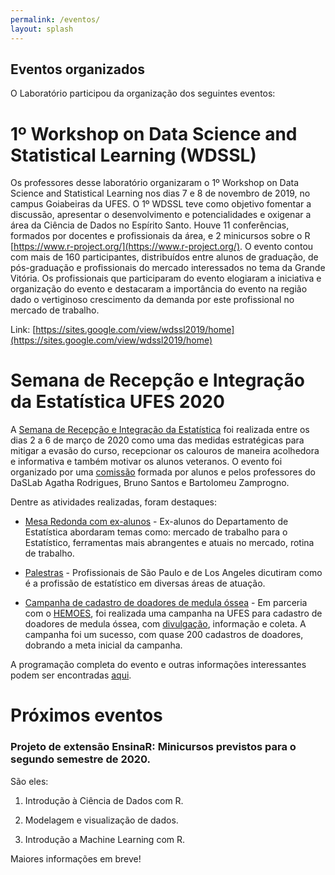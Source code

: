 ```yaml
---
permalink: /eventos/
layout: splash
---
```


## Eventos organizados 

O Laboratório participou da organização dos seguintes eventos:

# 1º Workshop on Data Science and Statistical Learning (WDSSL)

Os professores desse laboratório organizaram o 1º Workshop on Data Science and Statistical Learning nos dias 7 e 8 de novembro de 2019, no campus Goiabeiras da UFES.  O 1º WDSSL teve como objetivo fomentar a discussão, apresentar o desenvolvimento e potencialidades e oxigenar a área da Ciência de Dados no Espírito Santo. Houve 11 conferências, formados por docentes e profissionais da área, e 2 minicursos sobre o R [https://www.r-project.org/](https://www.r-project.org/). O evento contou com mais de 160 participantes, distribuídos entre alunos de graduação, de pós-graduação e profissionais do mercado interessados no tema da Grande Vitória. Os profissionais que participaram do evento elogiaram a iniciativa e organização do evento e destacaram a importância do evento na região dado o vertiginoso crescimento da demanda por este profissional no mercado de trabalho. 

Link: [https://sites.google.com/view/wdssl2019/home](https://sites.google.com/view/wdssl2019/home)


# Semana de Recepção e Integração da Estatística UFES 2020

A [Semana de Recepção e Integração da Estatística](https://sites.google.com/view/calouros2020-01/home?authuser=1) foi realizada entre os dias 2 a 6 de março de 2020 como uma das medidas estratégicas para mitigar a evasão do curso, recepcionar os calouros de maneira acolhedora e informativa e também motivar os alunos veteranos. O evento foi organizado por uma [comissão](https://sites.google.com/view/calouros2020-01/comiss%C3%A3o-organizadora?authuser=1) formada por alunos e pelos professores do DaSLab Agatha Rodrigues, Bruno Santos e Bartolomeu Zamprogno. 

Dentre as atividades realizadas, foram destaques:

* [Mesa Redonda com ex-alunos](https://sites.google.com/view/calouros2020-01/programa%C3%A7%C3%A3oeventos/mesa-redonda-com-ex-alunos?authuser=1) - Ex-alunos do Departamento de Estatística abordaram temas como: mercado de trabalho para o Estatístico, ferramentas mais abrangentes e atuais no mercado, rotina de trabalho.

* [Palestras](https://sites.google.com/view/calouros2020-01/programa%C3%A7%C3%A3oeventos/palestras?authuser=1) - Profissionais de São Paulo e de Los Angeles dicutiram como é a profissão de estatístico em diversas áreas de atuação. 

* [Campanha de cadastro de doadores de medula óssea](https://sites.google.com/view/calouros2020-01/campanha-de-doa%C3%A7%C3%A3o-de-medula-%C3%B3ssea?authuser=1) - Em parceria com o [HEMOES](https://www.es.gov.br/Contents/Item/Display/636), foi realizada uma campanha na UFES para cadastro de doadores de medula óssea, com [divulgação](https://www.facebook.com/tvufes/videos/194279915241636), informação e coleta. A campanha foi um sucesso, com quase 200 cadastros de doadores, dobrando a meta inicial da campanha. 

A programação completa do evento e outras informações interessantes podem ser encontradas [aqui](https://sites.google.com/view/calouros2020-01/programa%C3%A7%C3%A3oeventos/programa%C3%A7%C3%A3o?authuser=1). 


# Próximos eventos 

### Projeto de extensão EnsinaR: Minicursos previstos para o segundo semestre de 2020.

São eles:

1. Introdução à Ciência de Dados com R.

2. Modelagem e visualização de dados.

3.  Introdução a Machine Learning com R.

Maiores informações em breve!

